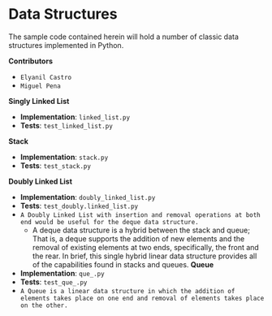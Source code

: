# Data Structures
The sample code contained herein will hold a number of classic data structures implemented in Python.

**Contributors**
- `Elyanil Castro`
- `Miguel Pena`

**Singly Linked List** 
- **Implementation**: `linked_list.py`
- **Tests**: `test_linked_list.py`

**Stack**
- **Implementation**: `stack.py`
- **Tests**: `test_stack.py`

**Doubly Linked List**
- **Implementation**: `doubly_linked_list.py`
- **Tests**: `test_doubly.linked_list.py`
- `A Doubly Linked List with insertion and removal operations at both end would be useful for the deque data structure.`
    - A deque data structure is a hybrid between the stack and queue; That is, a deque supports the addition of new elements
    and the removal of existing elements at two ends, specifically, the front and the rear. In brief, this single hybrid
    linear data structure provides all of the capabilities found in stacks and queues.
**Queue**
- **Implementation**: `que_.py`
- **Tests**: `test_que_.py`
- `A Queue is a linear data structure in which the addition of elements takes place on one end and removal of elements takes place on the other.`
